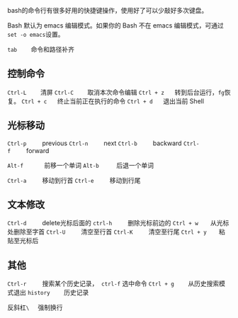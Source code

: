 bash的命令行有很多好用的快捷键操作，使用好了可以少敲好多次键盘。

Bash 默认为 emacs 编辑模式。如果你的 Bash 不在 emacs 编辑模式，可通过`set -o emacs`设置。

`tab`        命令和路径补齐

## 控制命令
`Ctrl-L`        清屏
`Ctrl-C`        取消本次命令编辑
`Ctrl + z`      转到后台运行，`fg`恢复。
`Ctrl + c`      终止当前正在执行的命令
`Ctrl + d`      退出当前 Shell




## 光标移动
`Ctrl-p`         previous
`Ctrl-n`         next
`Ctrl-b`         backward
`Ctrl-f`         forward

`Alt-f`            前移一个单词
`Alt-b`          后退一个单词

`Ctrl-a`         移动到行首
`Ctrl-e`         移动到行尾

## 文本修改
`Ctrl-d`         delete光标后面的
`ctrl-h`         删除光标前边的
`Ctrl + w`       从光标处删除至字首
`Ctrl-U`         清空至行首
`Ctrl-K`         清空至行尾
`Ctrl + y`       粘贴至光标后


## 其他
`Ctrl-r`         搜索某个历史记录，  `ctrl-f` 选中命令
`Ctrl + g`        从历史搜索模式退出
`history`        历史记录

反斜杠`\`     强制换行